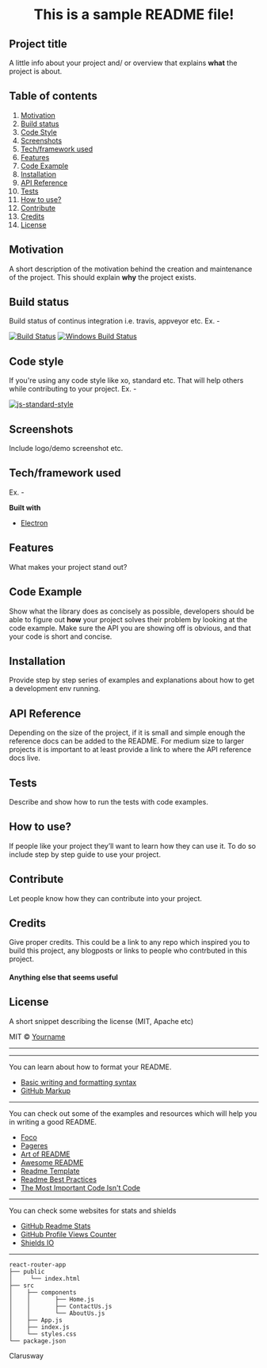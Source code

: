 <h1 align="center">This is a sample README file!</h1>

## Project title
A little info about your project and/ or overview that explains **what** the project is about.

## Table of contents

1. [ Motivation ](#motivation)
2. [ Build status ](#build)
3. [ Code Style ](#style)
4. [ Screenshots ](#screenshots)
5. [ Tech/framework used ](#tech)
6. [ Features ](#features)
7. [ Code Example ](#example)
8. [ Installation ](#install)
9. [ API Reference ](#api)
10. [ Tests ](#tests)
11. [ How to use? ](#howto)
12. [ Contribute ](#contribute)
13. [ Credits ](#credits)
14. [ License ](#license)

<a name="motivation"></a>

## Motivation
A short description of the motivation behind the creation and maintenance of the project. This should explain **why** the project exists.

<a name="build"></a>

## Build status
Build status of continus integration i.e. travis, appveyor etc. Ex. - 

[![Build Status](https://travis-ci.org/akashnimare/foco.svg?branch=master)](https://travis-ci.org/akashnimare/foco)
[![Windows Build Status](https://ci.appveyor.com/api/projects/status/github/akashnimare/foco?branch=master&svg=true)](https://ci.appveyor.com/project/akashnimare/foco/branch/master)

<a name="style"></a>

## Code style
If you're using any code style like xo, standard etc. That will help others while contributing to your project. Ex. -

[![js-standard-style](https://img.shields.io/badge/code%20style-standard-brightgreen.svg?style=flat)](https://github.com/feross/standard)

<a name="screenshots"></a>

## Screenshots
Include logo/demo screenshot etc.

<a name="tech"></a>

## Tech/framework used
Ex. -

<b>Built with</b>

- [Electron](https://electron.atom.io)

<a name="features"></a>

## Features
What makes your project stand out?

<a name="example"></a>

## Code Example
Show what the library does as concisely as possible, developers should be able to figure out **how** your project solves their problem by looking at the code example. Make sure the API you are showing off is obvious, and that your code is short and concise.

<a name="install"></a>

## Installation
Provide step by step series of examples and explanations about how to get a development env running.

<a name="api"></a>

## API Reference

Depending on the size of the project, if it is small and simple enough the reference docs can be added to the README. For medium size to larger projects it is important to at least provide a link to where the API reference docs live.

<a name="tests"></a>

## Tests
Describe and show how to run the tests with code examples.

<a name="howto"></a>

## How to use?
If people like your project they’ll want to learn how they can use it. To do so include step by step guide to use your project.

<a name="contribute"></a>

## Contribute
Let people know how they can contribute into your project.

<a name="credits"></a>

## Credits
Give proper credits. This could be a link to any repo which inspired you to build this project, any blogposts or links to people who contrbuted in this project. 

#### Anything else that seems useful

<a name="license"></a>

## License
A short snippet describing the license (MIT, Apache etc)

MIT © [Yourname]()



<hr>
<hr>
<p>You can learn about how to format your README.</p>

- [Basic writing and formatting syntax](https://docs.github.com/en/free-pro-team@latest/github/writing-on-github/basic-writing-and-formatting-syntax)
- [GitHub Markup](https://github.com/github/markup/blob/master/README.md)

<hr>
<p>You can check out some of the examples and resources which will help you in writing a good README.</p>

- [Foco](https://github.com/akashnimare/foco/blob/master/readme.md)
- [Pageres](https://github.com/sindresorhus/pageres/blob/master/readme.md)
- [Art of README](https://github.com/noffle/art-of-readme)
- [Awesome README](https://github.com/matiassingers/awesome-readme)
- [Readme Template](https://github.com/dbader/readme-template)
- [Readme Best Practices](https://github.com/jehna/readme-best-practices)
- [The Most Important Code Isn't Code](https://zachholman.com/posts/documentation/)

<hr>
<p>You can check some websites for stats and shields</p>

- [GitHub Readme Stats](https://github.com/anuraghazra/github-readme-stats)
- [GitHub Profile Views Counter](https://github.com/antonkomarev/github-profile-views-counter)
- [Shields IO](https://shields.io/)

<hr>

```
react-router-app
├── public
│     └── index.html
├── src
│    ├── components
│    │       ├── Home.js
│    │       ├── ContactUs.js
│    │       └── AboutUs.js
│    ├── App.js
│    ├── index.js
│    └── styles.css
└── package.json
```

<p >Clarusway<img align="right"
  src="https://secure.meetupstatic.com/photos/event/3/1/b/9/600_488352729.jpeg"  width="15px"></p>




